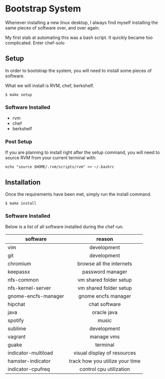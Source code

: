 # Bootstrap System
Whenever installing a new linux desktop, I always find myself installing the same pieces of software over, and over again.

My first stab at automating this was a bash script.  It quickly became too complicated.  Enter chef-solo

## Setup
In order to bootstrap the system, you will need to install some pieces of software.

What we will install is RVM, chef, berkshelf.

```
$ make setup
```

### Software Installed
* rvm
* chef
* berkshelf

### Post Setup
If you are planning to install right after the setup command, you will need to source RVM from your current terminal with:

```
echo "source $HOME/.rvm/scripts/rvm" >> ~/.bashrc
```

## Installation
Once the requirements have been met, simply run the install command.

```
$ make install
```

### Software Installed
Below is a list of all software installed during the chef run.

| software            | reason                          |
| ------------------- |:-------------------------------:|
| vim                 | development                     |
| git                 | development                     |
| chromium            | browse all the internets        |
| keepassx            | password manager                |
| nfs-common          | vm shared folder setup          |
| nfs-kernel-server   | vm shared folder setup          |
| gnome-encfs-manager | gnome encfs manager             |
| hipchat             | chat software                   |
| java                | oracle java                     |
| spotify             | music                           |
| sublime             | development                     |
| vagrant             | manage vms                      |
| guake               | terminal                        |
| indicator-multiload | visual display of resources     |
| hamster-indicator   | track how you utilize your time |
| indicator-cpufreq   | control cpu utilization         |
